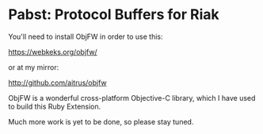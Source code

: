 Pabst: Protocol Buffers for Riak
================================

You'll need to install ObjFW in order to use this:

https://webkeks.org/objfw/

or at my mirror:

http://github.com/aitrus/objfw

ObjFW is a wonderful cross-platform Objective-C library, which I have used to build this Ruby Extension.

Much more work is yet to be done, so please stay tuned.


